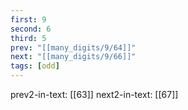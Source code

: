 ```yaml
---
first: 9
second: 6
third: 5
prev: "[[many_digits/9/64]]"
next: "[[many_digits/9/66]]"
tags: [odd]
---
```

prev2-in-text: [[63]]
next2-in-text: [[67]]
